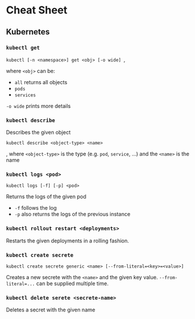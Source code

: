 # Cheat Sheet

## Kubernetes

### `kubectl get`

`kubectl [-n <namespace>] get <obj> [-o wide] `,

where `<obj>` can be:

* `all` returns all objects
* `pods`
* `services`

`-o wide` prints more details

### `kubectl describe`

Describes the given object

`kubectl describe <object-type> <name>`

, where `<object-type>` is the type (e.g. `pod`, `service`, ...) and the `<name>` is the name

### `kubectl logs <pod>`

`kubectl logs [-f] [-p] <pod>`

Returns the logs of the given pod

* `-f` follows the log
* `-p` also returns the logs of the previous instance

### `kubectl rollout restart <deployments>`

Restarts the given deployments in a rolling fashion.

### `kubectl create secrete`

`kubectl create secrete generic <name> [--from-literal=<key>=<value>]` 

Creates a new secrete with the `<name>` and the given key value. `--from-literal=...`  can be supplied multiple time.

### `kubectl delete serete <secrete-name>`

Deletes a secret with the given name